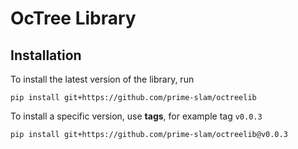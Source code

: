# OcTree Library

## Installation
To install the latest version of the library, run
```shell
pip install git+https://github.com/prime-slam/octreelib
```

To install a specific version, use **tags**, for example tag `v0.0.3`
```shell
pip install git+https://github.com/prime-slam/octreelib@v0.0.3
```
